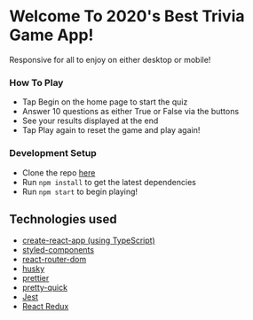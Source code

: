 # Welcome To 2020's Best Trivia Game App!

Responsive for all to enjoy on either desktop or mobile!

### How To Play

- Tap Begin on the home page to start the quiz
- Answer 10 questions as either True or False via the buttons
- See your results displayed at the end
- Tap Play again to reset the game and play again!

### Development Setup

- Clone the repo [here](https://github.com/nats12/g2i-trivia-game-challenge)
- Run `npm install` to get the latest dependencies
- Run `npm start` to begin playing!

## Technologies used

- [create-react-app (using TypeScript)](https://create-react-app.dev/)
- [styled-components](https://styled-components.com/)
- [react-router-dom](https://reactrouter.com/web/guides/quick-start)
- [husky](https://github.com/typicode/husky)
- [prettier](https://prettier.io/docs/en/)
- [pretty-quick](https://github.com/azz/pretty-quick#readme)
- [Jest](https://jestjs.io/)
- [React Redux](https://react-redux.js.org/)
